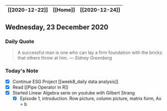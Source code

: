 | [[2020-12-22]] | [[Home]] | [[2020-12-24]] |
| :------------: | :------: | :------------: |

## Wednesday, 23 December 2020

### Daily Quote
> A successful man is one who can lay a firm foundation with the bricks that others throw at him.
> &mdash; <cite>Sidney Greenberg</cite>

### Today's Note

- [x] Continue ESG Project [[week8_daily data analysis]]
- [x] Read [[Pipe Operator in R]]
- [x] Started Linear Algebra serie on youtube with Gilbert Strang
	- [x] Episode 1, introduction. Row picture, column picture, matrix form, Ax = b